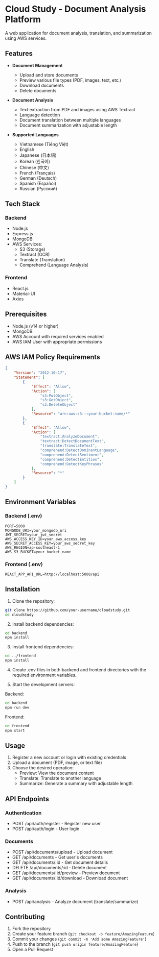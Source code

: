 # Cloud Study - Document Analysis Platform

A web application for document analysis, translation, and summarization using AWS services.

## Features

- **Document Management**
  - Upload and store documents
  - Preview various file types (PDF, images, text, etc.)
  - Download documents
  - Delete documents

- **Document Analysis**
  - Text extraction from PDF and images using AWS Textract
  - Language detection
  - Document translation between multiple languages
  - Document summarization with adjustable length

- **Supported Languages**
  - Vietnamese (Tiếng Việt)
  - English
  - Japanese (日本語)
  - Korean (한국어)
  - Chinese (中文)
  - French (Français)
  - German (Deutsch)
  - Spanish (Español)
  - Russian (Русский)

## Tech Stack

### Backend
- Node.js
- Express.js
- MongoDB
- AWS Services:
  - S3 (Storage)
  - Textract (OCR)
  - Translate (Translation)
  - Comprehend (Language Analysis)

### Frontend
- React.js
- Material-UI
- Axios

## Prerequisites

- Node.js (v14 or higher)
- MongoDB
- AWS Account with required services enabled
- AWS IAM User with appropriate permissions

## AWS IAM Policy Requirements

```json
{
    "Version": "2012-10-17",
    "Statement": [
        {
            "Effect": "Allow",
            "Action": [
                "s3:PutObject",
                "s3:GetObject",
                "s3:DeleteObject"
            ],
            "Resource": "arn:aws:s3:::your-bucket-name/*"
        },
        {
            "Effect": "Allow",
            "Action": [
                "textract:AnalyzeDocument",
                "textract:DetectDocumentText",
                "translate:TranslateText",
                "comprehend:DetectDominantLanguage",
                "comprehend:DetectSentiment",
                "comprehend:DetectEntities",
                "comprehend:DetectKeyPhrases"
            ],
            "Resource": "*"
        }
    ]
}
```

## Environment Variables

### Backend (.env)
```
PORT=5000
MONGODB_URI=your_mongodb_uri
JWT_SECRET=your_jwt_secret
AWS_ACCESS_KEY_ID=your_aws_access_key
AWS_SECRET_ACCESS_KEY=your_aws_secret_key
AWS_REGION=ap-southeast-1
AWS_S3_BUCKET=your_bucket_name
```

### Frontend (.env)
```
REACT_APP_API_URL=http://localhost:5000/api
```

## Installation

1. Clone the repository:
```bash
git clone https://github.com/your-username/cloudstudy.git
cd cloudstudy
```

2. Install backend dependencies:
```bash
cd backend
npm install
```

3. Install frontend dependencies:
```bash
cd ../frontend
npm install
```

4. Create .env files in both backend and frontend directories with the required environment variables.

5. Start the development servers:

Backend:
```bash
cd backend
npm run dev
```

Frontend:
```bash
cd frontend
npm start
```

## Usage

1. Register a new account or login with existing credentials
2. Upload a document (PDF, image, or text file)
3. Choose the desired operation:
   - Preview: View the document content
   - Translate: Translate to another language
   - Summarize: Generate a summary with adjustable length

## API Endpoints

### Authentication
- POST /api/auth/register - Register new user
- POST /api/auth/login - User login

### Documents
- POST /api/documents/upload - Upload document
- GET /api/documents - Get user's documents
- GET /api/documents/:id - Get document details
- DELETE /api/documents/:id - Delete document
- GET /api/documents/:id/preview - Preview document
- GET /api/documents/:id/download - Download document

### Analysis
- POST /api/analysis - Analyze document (translate/summarize)


## Contributing

1. Fork the repository
2. Create your feature branch (`git checkout -b feature/AmazingFeature`)
3. Commit your changes (`git commit -m 'Add some AmazingFeature'`)
4. Push to the branch (`git push origin feature/AmazingFeature`)
5. Open a Pull Request

